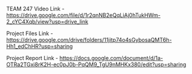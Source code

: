TEAM 247
Video Link - 
https://drive.google.com/file/d/1r2qnNB2eQqLiAj0hTukHWm-2_cYC4Xqb/view?usp=drive_link

Project Files Link -
https://drive.google.com/drive/folders/11jitp74o4sGybosaQMT6h-Hh1_edChHR?usp=sharing

Project Report Link -
https://docs.google.com/document/d/1a-OTRa2TGxi8rK2H-ec0pJ0b-PqQM9_TgU9nMHKx380/edit?usp=sharing
